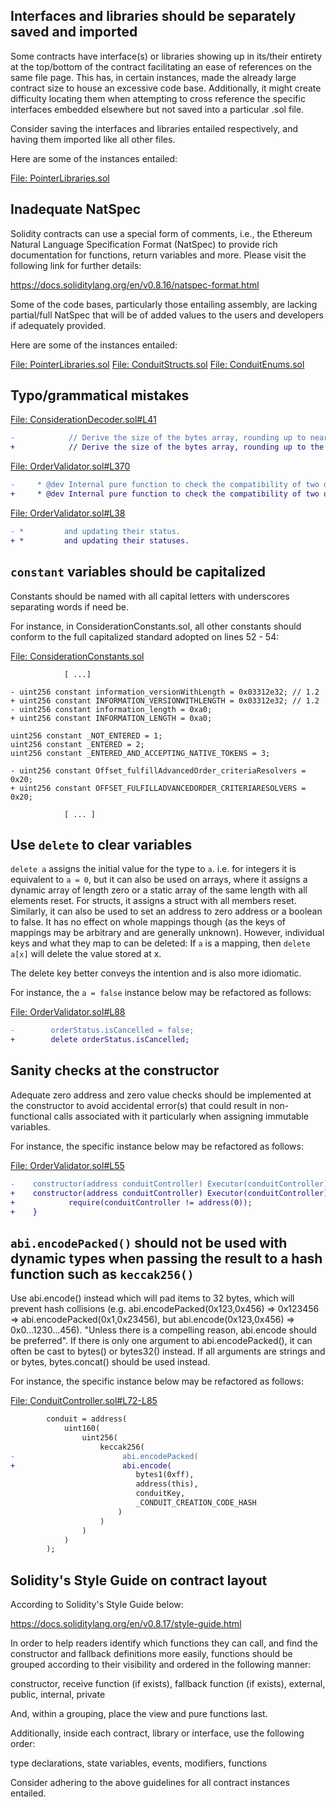 ## Interfaces and libraries should be separately saved and imported
Some contracts have interface(s) or libraries showing up in its/their entirety at the top/bottom of the contract facilitating an ease of references on the same file page. This has, in certain instances, made the already large contract size to house an excessive code base. Additionally, it might create difficulty locating them when attempting to cross reference the specific interfaces embedded elsewhere but not saved into a particular .sol file. 

Consider saving the interfaces and libraries entailed respectively, and having them imported like all other files.

Here are some of the instances entailed:

[File: PointerLibraries.sol](https://github.com/ProjectOpenSea/seaport/blob/5de7302bc773d9821ba4759e47fc981680911ea0/contracts/helpers/PointerLibraries.sol)

## Inadequate NatSpec
Solidity contracts can use a special form of comments, i.e., the Ethereum Natural Language Specification Format (NatSpec) to provide rich documentation for functions, return variables and more. Please visit the following link for further details:

https://docs.soliditylang.org/en/v0.8.16/natspec-format.html

Some of the code bases, particularly those entailing assembly, are lacking partial/full NatSpec that will be of added values to the users and developers if adequately provided.

Here are some of the instances entailed:

[File: PointerLibraries.sol](https://github.com/ProjectOpenSea/seaport/blob/5de7302bc773d9821ba4759e47fc981680911ea0/contracts/helpers/PointerLibraries.sol)
[File: ConduitStructs.sol](https://github.com/ProjectOpenSea/seaport/blob/5de7302bc773d9821ba4759e47fc981680911ea0/contracts/conduit/lib/ConduitStructs.sol)
[File: ConduitEnums.sol](https://github.com/ProjectOpenSea/seaport/blob/5de7302bc773d9821ba4759e47fc981680911ea0/contracts/conduit/lib/ConduitEnums.sol)

## Typo/grammatical mistakes
[File: ConsiderationDecoder.sol#L41](https://github.com/ProjectOpenSea/seaport/blob/5de7302bc773d9821ba4759e47fc981680911ea0/contracts/lib/ConsiderationDecoder.sol#L41)

```diff
-            // Derive the size of the bytes array, rounding up to nearest word
+            // Derive the size of the bytes array, rounding up to the nearest word
```
[File: OrderValidator.sol#L370](https://github.com/ProjectOpenSea/seaport/blob/5de7302bc773d9821ba4759e47fc981680911ea0/contracts/lib/OrderValidator.sol#L370)

```diff
-     * @dev Internal pure function to check the compatibility of two offer
+     * @dev Internal pure function to check the compatibility of two offers
```
[File: OrderValidator.sol#L38](https://github.com/ProjectOpenSea/seaport/blob/5de7302bc773d9821ba4759e47fc981680911ea0/contracts/lib/OrderValidator.sol#L38)

```diff
- *         and updating their status.
+ *         and updating their statuses.
```
## `constant` variables should be capitalized
Constants should be named with all capital letters with underscores separating words if need be. 

For instance, in ConsiderationConstants.sol, all other constants should conform to the full capitalized standard adopted on lines 52 - 54:

[File: ConsiderationConstants.sol](https://github.com/ProjectOpenSea/seaport/blob/5de7302bc773d9821ba4759e47fc981680911ea0/contracts/lib/ConsiderationConstants.sol)

```solidity
            [ ...]

- uint256 constant information_versionWithLength = 0x03312e32; // 1.2
+ uint256 constant INFORMATION_VERSIONWITHLENGTH = 0x03312e32; // 1.2
- uint256 constant information_length = 0xa0;
+ uint256 constant INFORMATION_LENGTH = 0xa0;

uint256 constant _NOT_ENTERED = 1;
uint256 constant _ENTERED = 2;
uint256 constant _ENTERED_AND_ACCEPTING_NATIVE_TOKENS = 3;

- uint256 constant Offset_fulfillAdvancedOrder_criteriaResolvers = 0x20;
+ uint256 constant OFFSET_FULFILLADVANCEDORDER_CRITERIARESOLVERS = 0x20;

            [ ... ]
```
## Use `delete` to clear variables
`delete a` assigns the initial value for the type to `a`. i.e. for integers it is equivalent to `a = 0`, but it can also be used on arrays, where it assigns a dynamic array of length zero or a static array of the same length with all elements reset. For structs, it assigns a struct with all members reset. Similarly, it can also be used to set an address to zero address or a boolean to false. It has no effect on whole mappings though (as the keys of mappings may be arbitrary and are generally unknown). However, individual keys and what they map to can be deleted: If `a` is a mapping, then `delete a[x]` will delete the value stored at x.

The delete key better conveys the intention and is also more idiomatic.

For instance, the `a = false` instance below may be refactored as follows:

[File: OrderValidator.sol#L88](https://github.com/ProjectOpenSea/seaport/blob/5de7302bc773d9821ba4759e47fc981680911ea0/contracts/lib/OrderValidator.sol#L88)

```diff
-        orderStatus.isCancelled = false;
+        delete orderStatus.isCancelled;
```
## Sanity checks at the constructor
Adequate zero address and zero value checks should be implemented at the constructor to avoid accidental error(s) that could result in non-functional calls associated with it particularly when assigning immutable variables.

For instance, the specific instance below may be refactored as follows:

[File: OrderValidator.sol#L55](https://github.com/ProjectOpenSea/seaport/blob/5de7302bc773d9821ba4759e47fc981680911ea0/contracts/lib/OrderValidator.sol#L55)

```diff
-    constructor(address conduitController) Executor(conduitController) {}
+    constructor(address conduitController) Executor(conduitController) {
+            require(conduitController != address(0));
+    }
```
## `abi.encodePacked()` should not be used with dynamic types when passing the result to a hash function such as `keccak256()`
Use abi.encode() instead which will pad items to 32 bytes, which will prevent hash collisions (e.g. abi.encodePacked(0x123,0x456) => 0x123456 => abi.encodePacked(0x1,0x23456), but abi.encode(0x123,0x456) => 0x0...1230...456). "Unless there is a compelling reason, abi.encode should be preferred". If there is only one argument to abi.encodePacked(), it can often be cast to bytes() or bytes32() instead. If all arguments are strings and or bytes, bytes.concat() should be used instead.

For instance, the specific instance below may be refactored as follows:

[File: ConduitController.sol#L72-L85](https://github.com/ProjectOpenSea/seaport/blob/5de7302bc773d9821ba4759e47fc981680911ea0/contracts/conduit/ConduitController.sol#L72-L85)

```diff
        conduit = address(
            uint160(
                uint256(
                    keccak256(
-                        abi.encodePacked(
+                        abi.encode(
                            bytes1(0xff),
                            address(this),
                            conduitKey,
                            _CONDUIT_CREATION_CODE_HASH
                        )
                    )
                )
            )
        );
```
## Solidity's Style Guide on contract layout
According to Solidity's Style Guide below:

https://docs.soliditylang.org/en/v0.8.17/style-guide.html

In order to help readers identify which functions they can call, and find the constructor and fallback definitions more easily, functions should be grouped according to their visibility and ordered in the following manner:

constructor, receive function (if exists), fallback function (if exists), external, public, internal, private

And, within a grouping, place the view and pure functions last.

Additionally, inside each contract, library or interface, use the following order:

type declarations, state variables, events, modifiers, functions

Consider adhering to the above guidelines for all contract instances entailed.
